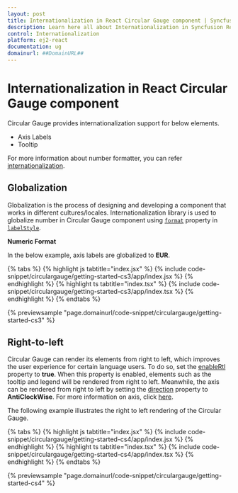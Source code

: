 ```yaml
---
layout: post
title: Internationalization in React Circular Gauge component | Syncfusion
description: Learn here all about Internationalization in Syncfusion React Circular Gauge component of Syncfusion Essential JS 2 and more.
control: Internationalization 
platform: ej2-react
documentation: ug
domainurl: ##DomainURL##
---
```


# Internationalization in React Circular Gauge component

Circular Gauge provides internationalization support for below elements.

* Axis Labels
* Tooltip

For more information about number formatter, you can refer [internationalization](https://ej2.syncfusion.com/documentation/common/internationalization/).

## Globalization

Globalization is the process of designing and developing a component that works in different cultures/locales.
Internationalization library is used to globalize number in Circular Gauge component using [`format`](https://ej2.syncfusion.com/react/documentation/api/circular-gauge/label/#format-string) property in [`labelStyle`](https://ej2.syncfusion.com/react/documentation/api/circular-gauge/label/).

<!-- markdownlint-disable MD036 -->
**Numeric Format**

In the below example, axis labels are globalized to **EUR**.

{% tabs %}
{% highlight js tabtitle="index.jsx" %}
{% include code-snippet/circulargauge/getting-started-cs3/app/index.jsx %}
{% endhighlight %}
{% highlight ts tabtitle="index.tsx" %}
{% include code-snippet/circulargauge/getting-started-cs3/app/index.tsx %}
{% endhighlight %}
{% endtabs %}

 {% previewsample "page.domainurl/code-snippet/circulargauge/getting-started-cs3" %}

## Right-to-left

Circular Gauge can render its elements from right to left, which improves the user experience for certain language users. To do so, set the [enableRtl](https://ej2.syncfusion.com/react/documentation/api/circular-gauge/#enablertl) property to **true**. When this property is enabled, elements such as the tooltip and legend will be rendered from right to left. Meanwhile, the axis can be rendered from right to left by setting the [direction](https://helpej2.syncfusion.com/react/documentation/api/circular-gauge/axisModel/#direction) property to **AntiClockWise**. For more information on axis, click [here](https://ej2.syncfusion.com/react/documentation/circular-gauge/gauge-axes#angles-and-direction).

The following example illustrates the right to left rendering of the Circular Gauge.

{% tabs %}
{% highlight js tabtitle="index.jsx" %}
{% include code-snippet/circulargauge/getting-started-cs4/app/index.jsx %}
{% endhighlight %}
{% highlight ts tabtitle="index.tsx" %}
{% include code-snippet/circulargauge/getting-started-cs4/app/index.tsx %}
{% endhighlight %}
{% endtabs %}

 {% previewsample "page.domainurl/code-snippet/circulargauge/getting-started-cs4" %}